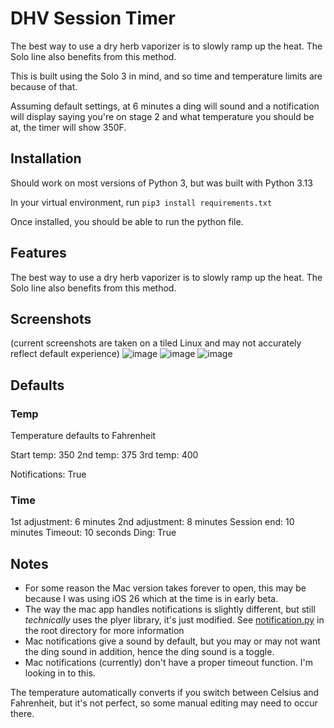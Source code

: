 # DHV Session Timer
The best way to use a dry herb vaporizer is to slowly ramp up the heat. The Solo line also benefits from this method. 

This is built using the Solo 3 in mind, and so time and temperature limits are because of that. 

Assuming default settings, at 6 minutes a ding will sound and a notification will display saying you're on stage 2 and what temperature you should be at, the timer will show 350F.  

## Installation
Should work on most versions of Python 3, but was built with Python 3.13

In your virtual environment, run `pip3 install requirements.txt`

Once installed, you should be able to run the python file. 

## Features
The best way to use a dry herb vaporizer is to slowly ramp up the heat. The Solo line also benefits from this method. 

## Screenshots
(current screenshots are taken on a tiled Linux and may not accurately reflect default experience)
![image](https://github.com/user-attachments/assets/8b9f4cb8-27e2-4d71-8513-e59bfe10cab2)
![image](https://github.com/user-attachments/assets/24880cf2-b80b-4040-a0ce-ed180e5c86f0)
![image](https://github.com/user-attachments/assets/464abdf5-e973-44b9-9763-ce6f979ea416)

## Defaults
### Temp
Temperature defaults to Fahrenheit

Start temp: 350 
2nd temp:   375
3rd temp:   400

Notifications: True

### Time
1st adjustment:  6 minutes
2nd adjustment:  8 minutes
Session end:    10 minutes
Timeout:        10 seconds
Ding:           True
## Notes
- For some reason the Mac version takes forever to open, this may be because I was using iOS 26 which at the time is in early beta.
- The way the mac app handles notifications is slightly different, but still _technically_ uses the plyer library, it's just modified. See [notification.py](https://github.com/unquenchedservant/DHV-Session-Timer/blob/main/notification.py) in the root directory for more information
- Mac notifications give a sound by default, but you may or may not want the ding sound in addition, hence the ding sound is a toggle.
- Mac notifications (currently) don't have a proper timeout function. I'm looking in to this. 


The temperature automatically converts if you switch between Celsius and Fahrenheit, but it's not perfect, so some manual editing may need to occur there.
